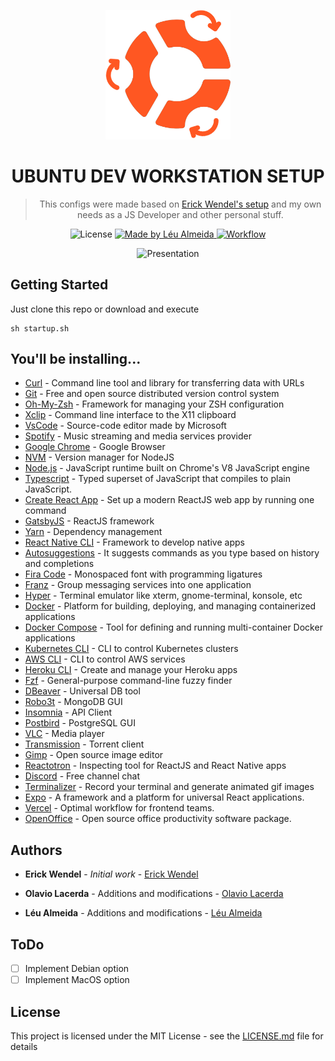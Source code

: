 <p align="center">
  <img alt="Icon" width="200" src=".github/icon.png" />
</p>

<h1 align="center">UBUNTU DEV WORKSTATION SETUP</h1>

<blockquote align="center">
This configs were made based on <a href="https://github.com/ErickWendel/ew-ubuntu-setup">Erick Wendel's setup</a> and my own needs as a JS Developer and other personal stuff.
</blockquote>

<p align="center">
  <img alt="License" src="https://img.shields.io/badge/license-MIT-%23FF5722">

  <a href="https://leunardo.dev">
    <img alt="Made by Léu Almeida" src="https://img.shields.io/badge/made%20by-Léu%20Almeida-%23FF5722">
  </a>
  
  <a href="https://github.com/LeuAlmeida/ubuntu-workstation/actions">
    <img alt="Workflow" src="https://github.com/LeuAlmeida/ubuntu-workstation/workflows/CI/badge.svg">
  </a>  
</p>

<p align="center">
<img alt="Presentation" width="800" src=".github/presentation.gif" />
</p>

## Getting Started

Just clone this repo or download and execute

```
sh startup.sh
```

## You'll be installing...

- [Curl](https://curl.haxx.se/) - Command line tool and library for transferring data with URLs
- [Git](https://git-scm.com/) - Free and open source distributed version control system
- [Oh-My-Zsh](https://ohmyz.sh/) - Framework for managing your ZSH configuration
- [Xclip](https://opensource.com/article/19/7/xclip) - Command line interface to the X11 clipboard
- [VsCode](https://code.visualstudio.com/) - Source-code editor made by Microsoft
- [Spotify](https://www.spotify.com/) - Music streaming and media services provider
- [Google Chrome](https://www.google.pt/intl/pt-PT/chrome/) - Google Browser
- [NVM](https://github.com/nvm-sh/nvm) - Version manager for NodeJS
- [Node.js](https://nodejs.org/en/) - JavaScript runtime built on Chrome's V8 JavaScript engine
- [Typescript](https://www.typescriptlang.org/) - Typed superset of JavaScript that compiles to plain JavaScript.
- [Create React App](https://github.com/facebook/create-react-app) - Set up a modern ReactJS web app by running one command
- [GatsbyJS](https://www.gatsbyjs.org/) - ReactJS framework
- [Yarn](https://classic.yarnpkg.com/lang/en/) - Dependency management
- [React Native CLI](https://reactnative.dev/) - Framework to develop native apps
- [Autosuggestions](https://github.com/zsh-users/zsh-autosuggestions) - It suggests commands as you type based on history and completions
- [Fira Code](https://github.com/tonsky/FiraCode) - Monospaced font with programming ligatures
- [Franz](https://meetfranz.com/) - Group messaging services into one application
- [Hyper](https://terminator-gtk3.readthedocs.io/en/latest/) - Terminal emulator like xterm, gnome-terminal, konsole, etc
- [Docker](https://www.docker.com/) - Platform for building, deploying, and managing containerized applications
- [Docker Compose](https://docs.docker.com/compose/) - Tool for defining and running multi-container Docker applications
- [Kubernetes CLI](https://kubernetes.io/docs/reference/kubectl/overview/) - CLI to control Kubernetes clusters
- [AWS CLI](https://aws.amazon.com/pt/cli/) - CLI to control AWS services
- [Heroku CLI](https://devcenter.heroku.com/categories/command-line) - Create and manage your Heroku apps
- [Fzf](https://github.com/junegunn/fzf) - General-purpose command-line fuzzy finder
- [DBeaver](https://dbeaver.io/) - Universal DB tool
- [Robo3t](https://robomongo.org/) - MongoDB GUI
- [Insomnia](https://insomnia.rest/) - API Client
- [Postbird](https://www.electronjs.org/apps/postbird) - PostgreSQL GUI
- [VLC](https://www.videolan.org/vlc/) - Media player
- [Transmission](https://transmissionbt.com/) - Torrent client
- [Gimp](https://www.gimp.org/) - Open source image editor
- [Reactotron](https://discord.com/) - Inspecting tool for ReactJS and React Native apps
- [Discord](https://github.com/infinitered/reactotron) - Free channel chat
- [Terminalizer](https://github.com/faressoft/terminalizer) - Record your terminal and generate animated gif images
- [Expo](https://docs.expo.io/) - A framework and a platform for universal React applications. 
- [Vercel](https://vercel.com/) - Optimal workflow for frontend teams.
- [OpenOffice](http://www.openoffice.org/pt/) - Open source office productivity software package.

## Authors

- **Erick Wendel** - _Initial work_ - [Erick Wendel](https://github.com/ErickWendel)

- **Olavio Lacerda** - Additions and modifications - [Olavio Lacerda](https://github.com/OlavioLacerda)

- **Léu Almeida** - Additions and modifications - [Léu Almeida](https://github.com/LeuAlmeida)

## ToDo

- [ ] Implement Debian option
- [ ] Implement MacOS option

## License

This project is licensed under the MIT License - see the [LICENSE.md](LICENSE.md) file for details

